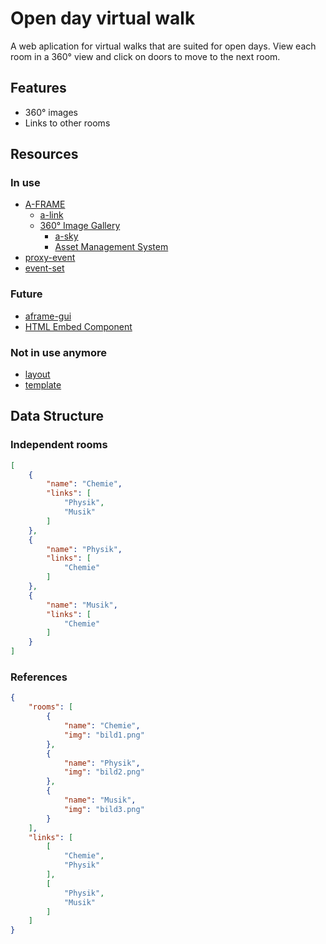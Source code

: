# Open day virtual walk

A web aplication for virtual walks that are suited for open days. View each room in a 360° view and click on doors to move to the next room. 

## Features

- 360° images
- Links to other rooms

## Resources

### In use

- [A-FRAME](https://aframe.io/)
    - [a-link](https://aframe.io/docs/1.0.0/components/link.html)
    - [360° Image Gallery](https://aframe.io/docs/1.0.0/guides/building-a-360-image-gallery.html)
        - [a-sky](https://aframe.io/docs/1.0.0/primitives/a-sky.html)
        - [Asset Management System](https://aframe.io/docs/1.0.0/core/asset-management-system.html)
- [proxy-event](https://github.com/supermedium/superframe/tree/master/components/proxy-event/)
- [event-set](https://github.com/supermedium/superframe/tree/master/components/event-set/)

### Future

- [aframe-gui](https://github.com/rdub80/aframe-gui)
- [HTML Embed Component](https://github.com/supereggbert/aframe-htmlembed-component)

### Not in use anymore

- [layout](https://github.com/supermedium/superframe/tree/master/components/layout/)
- [template](https://github.com/supermedium/superframe/tree/master/components/template/)

## Data Structure

### Independent rooms 

```json
[
    {
        "name": "Chemie",
        "links": [
            "Physik",
            "Musik"
        ]
    },
    {
        "name": "Physik",
        "links": [
            "Chemie"
        ]
    },
    {
        "name": "Musik",
        "links": [
            "Chemie"
        ]
    }
] 
```

### References 

```json
{
    "rooms": [
        {
            "name": "Chemie",
            "img": "bild1.png"
        },
        {
            "name": "Physik",
            "img": "bild2.png"
        },
        {
            "name": "Musik",
            "img": "bild3.png"
        }
    ],
    "links": [
        [
            "Chemie",
            "Physik"
        ],
        [
            "Physik",
            "Musik"
        ]
    ]
}
```
